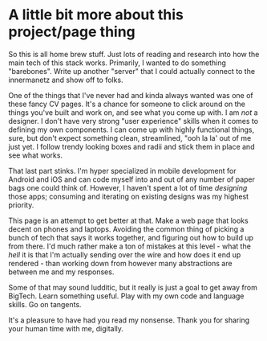 # A little bit more about this project/page thing

So this is all home brew stuff. Just lots of reading and research into how the main tech of this
stack works. Primarily, I wanted to do something "barebones". Write up another "server" that I
could actually connect to the innermanetz and show off to folks.

One of the things that I've never had and kinda always wanted was one of these fancy CV pages. It's
a chance for someone to click around on the things you've built and work on, and see what you come
up with. I am *not* a designer. I don't have very strong "user experience" skills when it comes
to defining my own components. I can come up with highly functional things, sure, but don't expect
something clean, streamlined, "ooh la la' out of me just yet. I follow trendy looking boxes and radii
and stick them in place and see what works.

That last part stinks. I'm hyper specialized in mobile development for Android and iOS and can code
myself into and out of any number of paper bags one could think of. However, I haven't spent a lot of
time *designing* those apps; consuming and iterating on existing designs was my highest priority.

This page is an attempt to get better at that. Make a web page that looks decent on phones and laptops.
Avoiding the common thing of picking a bunch of tech that says it works together, and figuring out
how to build up from there. I'd much rather make a ton of mistakes at this level - what the _hell_ it
is that I'm actually sending over the wire and how does it end up rendered - than working down from
however many abstractions are between me and my responses.

Some of that may sound ludditic, but it really is just a goal to get away from BigTech. Learn something
useful. Play with my own code and language skills. Go on tangents.

It's a pleasure to have had you read my nonsense. Thank you for sharing your human time with me, digitally.